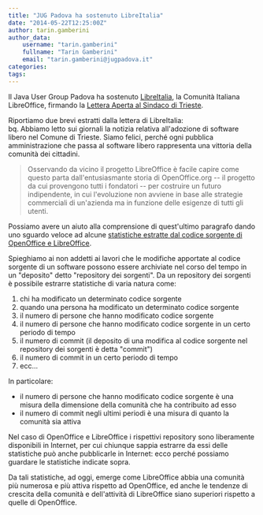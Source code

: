```yaml
---
title: "JUG Padova ha sostenuto LibreItalia"
date: "2014-05-22T12:25:00Z"
author: tarin.gamberini
author_data:
    username: "tarin.gamberini"
    fullname: "Tarin Gamberini"
    email: "tarin.gamberini@jugpadova.it"
categories:
tags:
---
```


Il Java User Group Padova ha sostenuto
[LibreItalia](http://www.libreitalia.it/), la Comunità Italiana
LibreOffice, firmando la [Lettera Aperta al Sindaco di
Trieste](http://www.libreitalia.it/lettera-aperta-sindaco-trieste/).

Riportiamo due brevi estratti dalla lettera di LibreItalia:\
bq. Abbiamo letto sui giornali la notizia relativa all'adozione di
software libero nel Comune di Trieste. Siamo felici, perché ogni
pubblica amministrazione che passa al software libero rappresenta una
vittoria della comunità dei cittadini.

> Osservando da vicino il progetto LibreOffice è facile capire come
> questo parta dall'entusiasmante storia di OpenOffice.org -- il
> progetto da cui provengono tutti i fondatori -- per costruire un
> futuro indipendente, in cui l'evoluzione non avviene in base alle
> strategie commerciali di un'azienda ma in funzione delle esigenze di
> tutti gli utenti.

Possiamo avere un aiuto alla comprensione di quest'ultimo paragrafo
dando uno sguardo veloce ad alcune [statistiche estratte dal codice
sorgente di OpenOffice e
LibreOffice](http://www.ohloh.net/p/compare?project_0=Apache+OpenOffice&project_1=LibreOffice).

Spieghiamo ai non addetti ai lavori che le modifiche apportate al codice
sorgente di un software possono essere archiviate nel corso del tempo in
un "deposito" detto "repository dei sorgenti". Da un repository dei
sorgenti è possibile estrarre statistiche di varia natura come:

1.  chi ha modificato un determinato codice sorgente
2.  quando una persona ha modificato un determinato codice sorgente
3.  il numero di persone che hanno modificato codice sorgente
4.  il numero di persone che hanno modificato codice sorgente in un
    certo periodo di tempo
5.  il numero di commit (il deposito di una modifica al codice sorgente
    nel repository dei sorgenti è detta "commit")
6.  il numero di commit in un certo periodo di tempo
7.  ecc...

In particolare:

-   il numero di persone che hanno modificato codice sorgente è una
    misura della dimensione della comunità che ha contribuito ad esso
-   il numero di commit negli ultimi periodi è una misura di quanto la
    comunità sia attiva

Nel caso di OpenOffice e LibreOffice i rispettivi repository sono
liberamente disponibili in Internet, per cui chiunque sappia estrarre da
essi delle statistiche può anche pubblicarle in Internet: ecco perché
possiamo guardare le statistiche indicate sopra.

Da tali statistiche, ad oggi, emerge come LibreOffice abbia una comunità
più numerosa e più attiva rispetto ad OpenOffice, ed anche le tendenze
di crescita della comunità e dell'attività di LibreOffice siano
superiori rispetto a quelle di OpenOffice.
